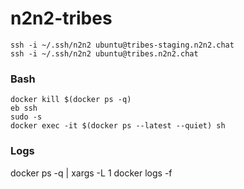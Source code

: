 # n2n2-tribes

```
ssh -i ~/.ssh/n2n2 ubuntu@tribes-staging.n2n2.chat
ssh -i ~/.ssh/n2n2 ubuntu@tribes.n2n2.chat
```

### Bash
```
docker kill $(docker ps -q)
eb ssh
sudo -s
docker exec -it $(docker ps --latest --quiet) sh
```

### Logs
docker ps -q | xargs -L 1 docker logs -f